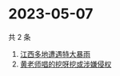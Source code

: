 # 2023-05-07

共 2 条

<!-- BEGIN -->
<!-- 最后更新时间 Sun May 07 2023 12:14:04 GMT+0800 (China Standard Time) -->

1. [江西多地遭遇特大暴雨](https://www.zhihu.com/search?q=江西多地遭遇特大暴雨)
1. [黄老师唱的挖呀挖或涉嫌侵权](https://www.zhihu.com/search?q=黄老师唱的挖呀挖或涉嫌侵权)

<!-- END -->
